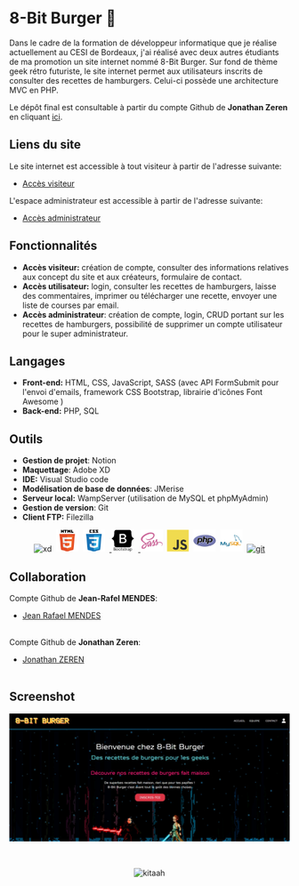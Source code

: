 
# 8-Bit Burger 🍔

Dans le cadre de la formation de développeur informatique que je réalise actuellement au CESI de Bordeaux, j'ai réalisé avec deux autres étudiants de ma promotion un site internet nommé 8-Bit Burger. Sur fond de thème geek rétro futuriste, le site internet permet aux utilisateurs inscrits de consulter des recettes de hamburgers. Celui-ci possède une architecture MVC en PHP.

Le dépôt final est consultable à partir du compte Github de **Jonathan Zeren** en cliquant <a href="https://github.com/jon-zer-1113/b3" target="_blank" rel="noreferrer">ici</a>.


## Liens du site

Le site internet est accessible à tout visiteur à partir de l'adresse suivante:
- [Accès visiteur](https://8bit-burger.melanieroussy.fr)

L'espace administrateur est accessible à partir de l'adresse suivante:
 - [Accès administrateur](https://8bit-burger.melanieroussy.fr/index.php?p=accueil-admin)


## Fonctionnalités

- **Accès visiteur:** création de compte, consulter des informations relatives aux concept du site et aux créateurs, formulaire de contact.
- **Accès utilisateur:** login, consulter les recettes de hamburgers, laisse des commentaires, imprimer ou télécharger une recette, envoyer une liste de courses par email.
- **Accès administrateur**: création de compte, login, CRUD portant sur les recettes de hamburgers, possibilité de supprimer un compte utilisateur pour le super administrateur.  


## Langages

- **Front-end:** HTML, CSS, JavaScript, SASS (avec API FormSubmit pour l'envoi d'emails, framework CSS Bootstrap, librairie d'icônes Font Awesome )
- **Back-end:** PHP, SQL


## Outils

- **Gestion de projet**: Notion
- **Maquettage**: Adobe XD
- **IDE:** Visual Studio code
- **Modélisation de base de données**: JMerise
- **Serveur local:** WampServer (utilisation de MySQL et phpMyAdmin)
- **Gestion de version**: Git
- **Client FTP:** Filezilla

<p align="center"><img src="https://cdn.worldvectorlogo.com/logos/adobe-xd.svg" alt="xd" width="40" height="40"/></a>&nbsp;&nbsp;<a href="https://www.w3.org/html/" target="_blank" rel="noreferrer"><img src="https://raw.githubusercontent.com/devicons/devicon/master/icons/html5/html5-original-wordmark.svg" alt="html5" width="40" height="40"/></a>&nbsp;&nbsp;<a href="https://www.w3schools.com/css/" target="_blank" rel="noreferrer"><img src="https://raw.githubusercontent.com/devicons/devicon/master/icons/css3/css3-original-wordmark.svg" alt="css3" width="40" height="40"/></a>&nbsp;&nbsp;<a href="https://getbootstrap.com" target="_blank" rel="noreferrer"> <img src="https://raw.githubusercontent.com/devicons/devicon/master/icons/bootstrap/bootstrap-plain-wordmark.svg" alt="bootstrap" width="40" height="40"/></a>&nbsp;&nbsp;<a href="https://sass-lang.com" target="_blank" rel="noreferrer"> <img src="https://raw.githubusercontent.com/devicons/devicon/master/icons/sass/sass-original.svg" alt="sass" width="40" height="40"/></a>&nbsp;&nbsp;<a href="https://developer.mozilla.org/en-US/docs/Web/JavaScript" target="_blank" rel="noreferrer"><img src="https://raw.githubusercontent.com/devicons/devicon/master/icons/javascript/javascript-original.svg" alt="javascript" width="40" height="40"/></a>&nbsp;&nbsp;<a href="https://www.w3schools.com/css/" target="_blank" rel="noreferrer"><a href="https://www.php.net" target="_blank" rel="noreferrer"><img src="https://raw.githubusercontent.com/devicons/devicon/master/icons/php/php-original.svg" alt="php" width="40" height="40"/></a>&nbsp;&nbsp;<img src="https://raw.githubusercontent.com/devicons/devicon/master/icons/mysql/mysql-original-wordmark.svg" alt="mysql" width="40" height="40"/></a>&nbsp;&nbsp;<a href="https://git-scm.com/" target="_blank" rel="noreferrer"><img src="https://www.vectorlogo.zone/logos/git-scm/git-scm-icon.svg" alt="git" width="40" height="40"/></a></p>

## Collaboration

Compte Github de **Jean-Rafel MENDES**:
- [Jean Rafael MENDES](https://github.com/Rafael3378)<br><br>

Compte Github de **Jonathan Zeren**:
- [Jonathan ZEREN](https://github.com/jon-zer-1113)<br><br>


## Screenshot

<p><img src="screenshot.jpg" alt="screenshot du site Retro Mania"></p><br>

<p align="center"> <img src="https://komarev.com/ghpvc/?username=kitaah&color=brightgreen" alt="kitaah" /></p>
